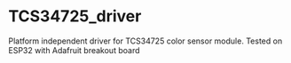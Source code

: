 # TCS34725_driver
Platform independent driver for TCS34725 color sensor module. Tested on ESP32 with Adafruit breakout board
